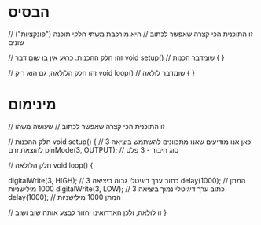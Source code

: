 # הבסיס

// זו התוכנית הכי קצרה שאפשר לכתוב
// היא מורכבת משתי חלקי תוכנה ("פונקציות") שונים


// זהו חלק ההכנות. כרגע אין בו שום דבר
void setup() // שומדבר הכנות
{
}

// זהו חלק הלולאה, גם הוא ריק
void loop() // שומדבר לולאה
{
}

# מינימום

// זו התוכנית הכי קצרה שאפשר לכתוב
// שעושה משהו


//  חלק ההכנות
void setup() 
{
	// כאן אנו מודיעים שאנו מתכוונים להשתמש ביציאה 3 להוצאת זרם
	pinMode(3, OUTPUT); // סוג חיבור - 3 פלט

// חלק הלולאה
void loop() 
{

  digitalWrite(3, HIGH);  // כתוב ערך דיגיטלי גבוה ביציאה 3
  delay(1000);              // המתן 1000 מילישניות
  digitalWrite(3, LOW);       // כתוב ערך דיגיטלי נמוך ביציאה 3
  delay(1000);              // המתן 1000 מילישניות

  // זו לולאה, ולכן הארדואינו יחזור לבצע אותה שוב ושוב
}
